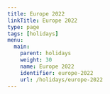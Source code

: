 ```yaml
---
title: Europe 2022
linkTitle: Europe 2022
type: page
tags: [holidays]
menu:
  main:
    parent: holidays
    weight: 30
    name: Europe 2022
    identifier: europe-2022
    url: /holidays/europe-2022
---
```


